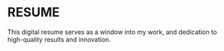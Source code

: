 # RESUME
This digital resume serves as a window into my work, and dedication to high-quality results and innovation.
